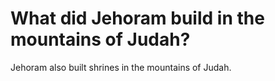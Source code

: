 # What did Jehoram build in the mountains of Judah?

Jehoram also built shrines in the mountains of Judah. 